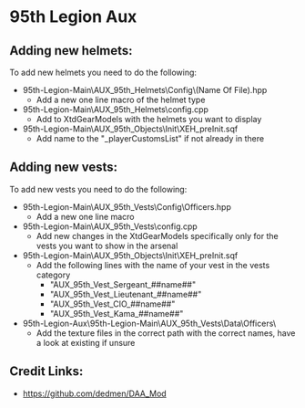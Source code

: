 # 95th Legion Aux

## Adding new helmets:
To add new helmets you need to do the following:

- 95th-Legion-Main\AUX_95th_Helmets\Config\\(Name Of File).hpp
    - Add a new one line macro of the helmet type
- 95th-Legion-Main\AUX_95th_Helmets\config.cpp
    - Add to XtdGearModels with the helmets you want to display
- 95th-Legion-Main\AUX_95th_Objects\Init\XEH_preInit.sqf
    - Add name to the "_playerCustomsList" if not already in there

## Adding new vests:

To add new vests you need to do the following:
- 95th-Legion-Main\AUX_95th_Vests\Config\Officers.hpp
    - Add a new one line macro
- 95th-Legion-Main\AUX_95th_Vests\config.cpp
    - Add new changes in the XtdGearModels specifically only for the vests you want to show in the arsenal
- 95th-Legion-Main\AUX_95th_Objects\Init\XEH_preInit.sqf
    - Add the following lines with the name of your vest in the vests category
        - "AUX_95th_Vest_Sergeant_##name##"
        - "AUX_95th_Vest_Lieutenant_##name##"
        - "AUX_95th_Vest_CIO_##name##"
        - "AUX_95th_Vest_Kama_##name##"
- 95th-Legion-Aux\95th-Legion-Main\AUX_95th_Vests\Data\Officers\
    - Add the texture files in the correct path with the correct names, have a look at existing if unsure

## Credit Links:
- https://github.com/dedmen/DAA_Mod